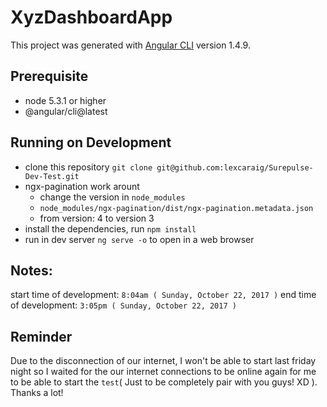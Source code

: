 # XyzDashboardApp

This project was generated with [Angular CLI](https://github.com/angular/angular-cli) version 1.4.9.

## Prerequisite

* node 5.3.1 or higher
* @angular/cli@latest

## Running on Development

* clone this repository `git clone git@github.com:lexcaraig/Surepulse-Dev-Test.git`
* ngx-pagination work arount
    * change the version in `node_modules`
    * `node_modules/ngx-pagination/dist/ngx-pagination.metadata.json`
    * from version: 4 to version 3
* install the dependencies, run `npm install`
* run in dev server `ng serve -o` to open in a web browser

## Notes:

start time of development: `8:04am ( Sunday, October 22, 2017 )`
end time of development: `3:05pm ( Sunday, October 22, 2017 )`

## Reminder

Due to the disconnection of our internet, I won't be able to start last friday night so I waited for the our internet connections to be online again for me to be able to start the `test`( Just to be completely pair with you guys! XD ). Thanks a lot!

